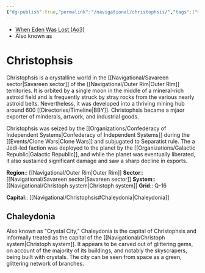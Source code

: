 ```yaml
---
{"dg-publish":true,"permalink":"/navigational/christophsis/","tags":["map","planet","corellian","outerrim","savareen"]}
---
```


- [When Eden Was Lost (Ao3)](https://archiveofourown.org/works/19334440/chapters/45992584)
- Also known as 
# Christophsis
Christophsis is a crystalline world in the [[Navigational/Savareen sector\|Savareen sector]] of the [[Navigational/Outer Rim\|Outer Rim]] territories. It is orbited by a single moon in the middle of a mineral-rich astroid field and is frequently struck by stray rocks from the various nearly astroid belts. Nevertheless, it was developed into a thriving mining hub around 600 [[Directories/Timeline\|BBY]]. Christophsis became a mjaor exporter of minderals, artwork, and industrial goods.

Christophsis was seized by the [[Organizations/Confederacy of Independent Systems\|Confederacy of Independent Systems]] during the [[Events/Clone Wars\|Clone Wars]] and subjugated to Separatist rule. The a Jedi-led faction was deployed to the planet by the [[Organizations/Galactic Republic\|Galactic Republic]], and while the planet was eventually liberated, it also sustained significant damage and saw a sharp decline in exports.

**Region**::  [[Navigational/Outer Rim\|Outer Rim]]
**Sector**::  [[Navigational/Savareen sector\|Savareen sector]]
**System**::  [[Navigational/Christoph system\|Christoph system]]
**Grid**::  Q-16

**Capital**:: [[Navigational/Christophsis#Chaleydonia\|Chaleydonia]]

## Chaleydonia
Also known as "Crystal City," Chaleydonia is the capital of Christophsis and informally treated as the capital of the [[Navigational/Christoph system\|Christoph system]]. It appears to be carved out of glittering gems, on account of the majority of its buildings, and notably the skyscrapers, being built with crystals. The city can be seen from space as a green, glittering network of branches. 